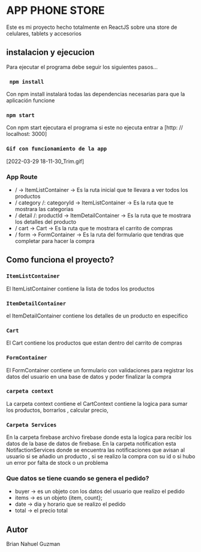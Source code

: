 # APP PHONE STORE

Este es mi proyecto hecho totalmente en ReactJS sobre una store de celulares, tablets y accesorios

## instalacion y ejecucion

Para ejecutar el programa debe seguir los siguientes pasos...

### ` npm install`

Con npm install instalará todas las dependencias necesarias para que la aplicación funcione
### `npm start`
Con npm start ejecutara el programa si este no ejecuta entrar a [http: // localhost: 3000]

### `Gif con funcionamiento de la app`
[2022-03-29 18-11-30_Trim.gif]

### App Route

- / -> ItemListContainer -> Es la ruta inicial que te llevara a ver todos los productos
- / category /: categoryId -> ItemListContainer -> Es la ruta que te mostrara las categorias
- / detail /: productId -> ItemDetailContainer -> Es la ruta que te mostrara los detalles del producto
- / cart -> Cart -> Es la ruta que te mostrara el carrito de compras
- / form -> FormContainer -> Es la ruta del formulario que tendras que completar para hacer la compra

## Como funciona el proyecto?

### `ItemListContainer`

El ItemListContainer contiene la lista de todos los productos

### `ItemDetailContainer`

el ItemDetailContainer contiene los detalles de un producto en especifico
### `Cart`

El Cart contiene los productos que estan dentro del carrito de compras 

### `FormContainer`

El FormContainer contiene un formulario con validaciones para registrar los datos del usuario en una base de datos y poder finalizar la compra 

### `carpeta context`

La carpeta context contiene el CartContext contiene la logica para sumar los productos, borrarlos , calcular precio,

### `Carpeta Services`

En la carpeta firebase archivo firebase donde esta la logica para recibir los datos de la base de datos de firebase.
En la carpeta notification esta NotifactionServices donde se encuentra las notificaciones que avisan al usuario si se añadio un producto , si se realizo la compra con su id o si hubo un error por falta de stock o un problema  

###  Que datos se tiene cuando se genera el pedido?

- buyer -> es un objeto con los datos del usuario que realizo el pedido
- items -> es un objeto {item, count};
- date -> dia y horario que se realizo el pedido
- total -> el precio total

## Autor

Brian Nahuel Guzman 